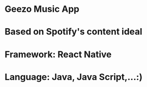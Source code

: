 # Geezo Music App 
# Based on Spotify's content ideal
# Framework: React Native
# Language: Java, Java Script,...:)
